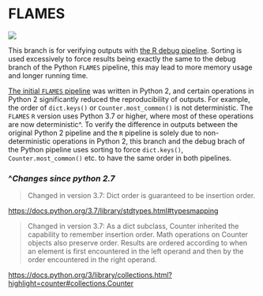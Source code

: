 
# FLAMES

<img  src="inst/images/FLAMES-01.png">

This branch is for verifying outputs with [the R debug pipeline](https://github.com/OliverVoogd/FLAMES/tree/debug). Sorting is used excessively to force results being exactly the same to the debug branch of the Python `FLAMES` pipeline, this may lead to more memory usage and longer running time.


[The initial `FLAMES` pipeline](https://github.com/LuyiTian/FLAMES) was written in Python 2, and certain operations in Python 2 significantly reduced the reproducibility of outputs. For example, the order of `dict.keys()` or `Counter.most_common()` is not deterministic. The `FLAMES` `R` version uses Python 3.7 or higher, where most of these operations are now deterministic^. To verify the difference in outputs between the original Python 2 pipeline and the `R` pipeline is solely due to non-deterministic operations in Python 2, this branch and the debug brach of the Python pipeline uses sorting to force `dict.keys()`, `Counter.most_common()` etc. to have the same order in both pipelines.


### ^*Changes since python 2.7*

> Changed in version 3.7: Dict order is guaranteed to be insertion order.

<https://docs.python.org/3.7/library/stdtypes.html#typesmapping>

> Changed in version 3.7: As a dict subclass, Counter inherited the capability to remember insertion order. Math operations on Counter objects also preserve order. Results are ordered according to when an element is first encountered in the left operand and then by the order encountered in the right operand.

<https://docs.python.org/3/library/collections.html?highlight=counter#collections.Counter>
